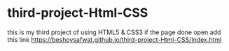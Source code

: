 # third-project-Html-CSS
this is my third project of using HTML5 &amp; CSS3
if the page done open add this link https://beshoysafwat.github.io/third-project-Html-CSS/Index.html
